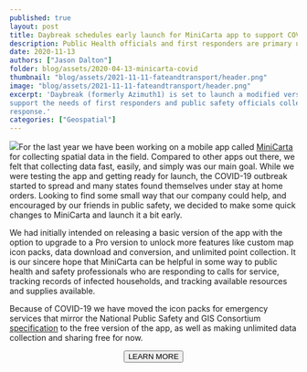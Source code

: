 ```yaml
---
published: true
layout: post
title: Daybreak schedules early launch for MiniCarta app to support COVID response
description: Public Health officials and first responders are primary users.
date: 2020-11-13
authors: ["Jason Dalton"]
folder: blog/assets/2020-04-13-minicarta-covid
thumbnail: "blog/assets/2021-11-11-fateandtransport/header.png"
image: "blog/assets/2021-11-11-fateandtransport/header.png"
excerpt: 'Daybreak (formerly Azimuth1) is set to launch a modified version of its MiniCarta team mapping mobile app this week to
support the needs of first responders and public safety officials collecting data on COVID-19 outbreak and
response.'
categories: ["Geospatial"]
---
```

<img style="img-fluid float: rightfloat" src="{{site.url}}/{{page.folder}}/minicarta-screen.png">For the last year we have been working on a mobile app called <a href="http://www.minicarta.com">MiniCarta</a> for collecting spatial data in the field.  Compared to other apps out there, we felt that collecting data fast, easily, and simply was our main goal.  While we were testing the app and getting ready for launch, the COVID-19 outbreak started to spread and many states found themselves under stay at home orders. Looking to find some small way that our company could help, and encouraged by our friends in public safety, we decided to make some quick changes to MiniCarta and launch it a bit early.

We had initially intended on releasing a basic version of the app with the option to upgrade to a Pro version to unlock more features like custom map icon packs, data download and conversion, and unlimited point collection.  It is our sincere hope that MiniCarta can be helpful in some way to public health and safety professionals who are responding to calls for service, tracking records of infected households, and tracking available resources and supplies available.

Because of COVID-19 we have moved the icon packs for emergency services that mirror the National Public Safety and GIS Consortium <a href="https://www.napsgfoundation.org/all-resources/symbology-library/">specification</a> to the free version of the app, as well as making unlimited data collection and sharing free for now.
<p><center><a href="http://www.minicarta.com"><button type="button" class="btn btn-info">LEARN MORE</button></a>
</center></p>
